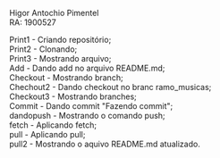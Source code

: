 Higor Antochio Pimentel  
RA: 1900527

Print1 - Criando repositório;  
Print2 - Clonando;  
Print3 - Mostrando arquivo;  
Add - Dando add no arquivo README.md;  
Checkout - Mostrando branch;  
Chechout2 - Dando checkout no branc ramo_musicas;  
Checkout3 - Mostrando branches;  
Commit - Dando commit "Fazendo commit";  
dandopush - Mostrando o comando push;  
fetch - Aplicando fetch;  
pull - Aplicando pull;  
pull2 - Mostrando o aquivo README.md atualizado.  
